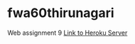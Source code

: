 # fwa60thirunagari
Web assignment 9
[Link to Heroku Server](https://fwa60thirunagari.herokuapp.com/)

